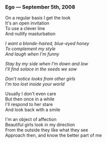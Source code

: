 ### Ego — September 5th, 2008

On a regular basis I get the look  
It's an open invitation  
To use a clever line  
And nullify masturbation  

_I want a blonde-haired, blue-eyed honey_  
_To complement my style_  
_And laugh when I'm funny_  

_Stay by my side when I'm down and low_  
_I'll find solace in the seeds we sow_  

_Don't notice looks from other girls_  
_I'm too lost inside your world_  

Usually I don't even care  
But then once in a while  
I'll respond to her stare  
And look back with a smile  

I'm an object of affection  
Beautiful girls look in my direction  
From the outside they like what they see  
Approach then, and know the better part of me  
